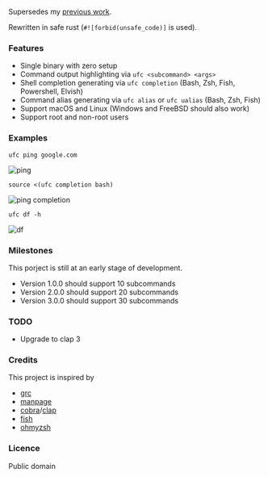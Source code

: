 Supersedes my [previous work](https://github.com/joeky888/ugc).

Rewritten in safe rust (`#![forbid(unsafe_code)]` is used).

### Features

* Single binary with zero setup
* Command output highlighting via `ufc <subcommand> <args>`
* Shell completion generating via `ufc completion` (Bash, Zsh, Fish, Powershell, Elvish)
* Command alias generating via `ufc alias` or `ufc ualias` (Bash, Zsh, Fish)
* Support macOS and Linux (Windows and FreeBSD should also work)
* Support root and non-root users

### Examples

`ufc ping google.com`

![ping](https://i.imgur.com/tmjoQa0.png)

`source <(ufc completion bash)`

![ping completion](https://i.imgur.com/mlV1zuR.png)

`ufc df -h`

![df](https://i.imgur.com/0OP1hbW.png)

### Milestones

This porject is still at an early stage of development.

* Version 1.0.0 should support 10 subcommands
* Version 2.0.0 should support 20 subcommands
* Version 3.0.0 should support 30 subcommands

### TODO

* Upgrade to clap 3

### Credits

This project is inspired by

* [grc](https://github.com/garabik/grc)
* [manpage](https://en.wikipedia.org/wiki/Man_page)
* [cobra](https://github.com/spf13/cobra)/[clap](https://github.com/clap-rs/clap)
* [fish](https://github.com/fish-shell/fish-shell)
* [ohmyzsh](https://github.com/ohmyzsh/ohmyzsh)

### Licence

Public domain